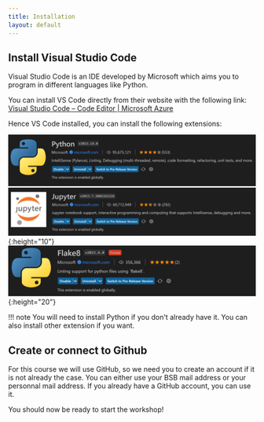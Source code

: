 ```yaml
---
title: Installation
layout: default
---
```


## Install Visual Studio Code

Visual Studio Code is an IDE developed by Microsoft which aims you to program in different languages like Python.

You can install VS Code directly from their website with the following link:
[Visual Studio Code – Code Editor | Microsoft Azure](https://azure.microsoft.com/en-us/products/visual-studio-code/)

Hence VS Code installed, you can install the following extensions:

![image](../assets/images/python-extension.png)
![image](../assets/images/jupyter-extension.png){:height="10"}
![image](../assets/images/flake8-extension.png){:height="20"}

!!! note
    You will need to install Python if you don't already have it. You can also install other extension if you want.

## Create or connect to Github

For this course we will use GitHub, so we need you to create an account if it is not already the case. You can either use your BSB mail address or your personnal mail address. If you already have a GitHub account, you can use it.

You should now be ready to start the workshop!
